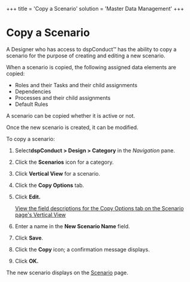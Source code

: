+++
title = 'Copy a Scenario'
solution = 'Master Data Management'
+++

# Copy a Scenario

A Designer who has access to dspConduct™ has the ability to copy a
scenario for the purpose of creating and editing a new scenario.

When a scenario is copied, the following assigned data elements are
copied:

  - Roles and their Tasks and their child assignments
  - Dependencies
  - Processes and their child assignments
  - Default Rules

A scenario can be copied whether it is active or not.

Once the new scenario is created, it can be modified.

To copy a scenario:

1.  Select<span style="font-weight: bold;">dspConduct </span>**\> Design
    \> Category** in the *Navigation* pane.

2.  Click the **Scenarios** icon for a category.

3.  Click **Vertical View** for a scenario.

4.  Click the **Copy Options** tab.

5.  Click **Edit.**
    
    [View the field descriptions for the Copy Options tab on the
    Scenario page's Vertical
    View](../Page_Desc/Scenario_H.htm#Copy_Options)

6.  Enter a name in the **New Scenario Name** field.

7.  Click **Save**.

8.  Click the **Copy** icon; a confirmation message displays.

9.  Click **OK.**

The new scenario displays on the [Scenario](../Page_Desc/Scenario_H.htm)
page.
